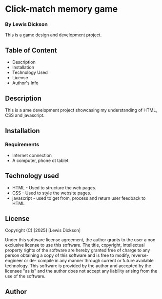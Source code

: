 # Click-match memory game

### By Lewis Dickson

This is a game design and development project.

## Table of Content

* Description
* Installation
* Technology Used
* License
* Author's Info

## Description

This is a ame development project showcasing my understanding of HTML, CSS and javascript.

## Installation

### Requirements

* Internet connection
* A computer, phone ot tablet

## Technology used

* HTML - Used to structure the web pages.
* CSS - Used to style the website pages.
* javascript - used to get from, process and return user feedback to HTML

## License
Copyright (C) [2025] [Lewis Dickson]

Under this software license agreement, the author grants to the user a non exclusive license to use this software. The title, copyright, intellectual property rights of the software are hereby granted free of charge to any person obtaining a copy of this software and is free to modify, reverse- engineer or de- compile in any manner through current or future available technology. This software is provided by the author and accepted by the licensee "as is" and the author does not accept any liability arising from the use of the software.

## Author

